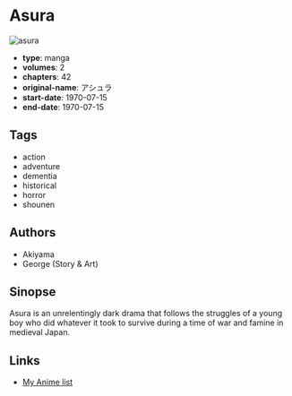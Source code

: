 # Asura

![asura](https://cdn.myanimelist.net/images/manga/3/187897.jpg)

-   **type**: manga
-   **volumes**: 2
-   **chapters**: 42
-   **original-name**: アシュラ
-   **start-date**: 1970-07-15
-   **end-date**: 1970-07-15

## Tags

-   action
-   adventure
-   dementia
-   historical
-   horror
-   shounen

## Authors

-   Akiyama
-   George (Story & Art)

## Sinopse

Asura is an unrelentingly dark drama that follows the struggles of a young boy who did whatever it took to survive during a time of war and famine in medieval Japan.

## Links

-   [My Anime list](https://myanimelist.net/manga/101088/Asura)
